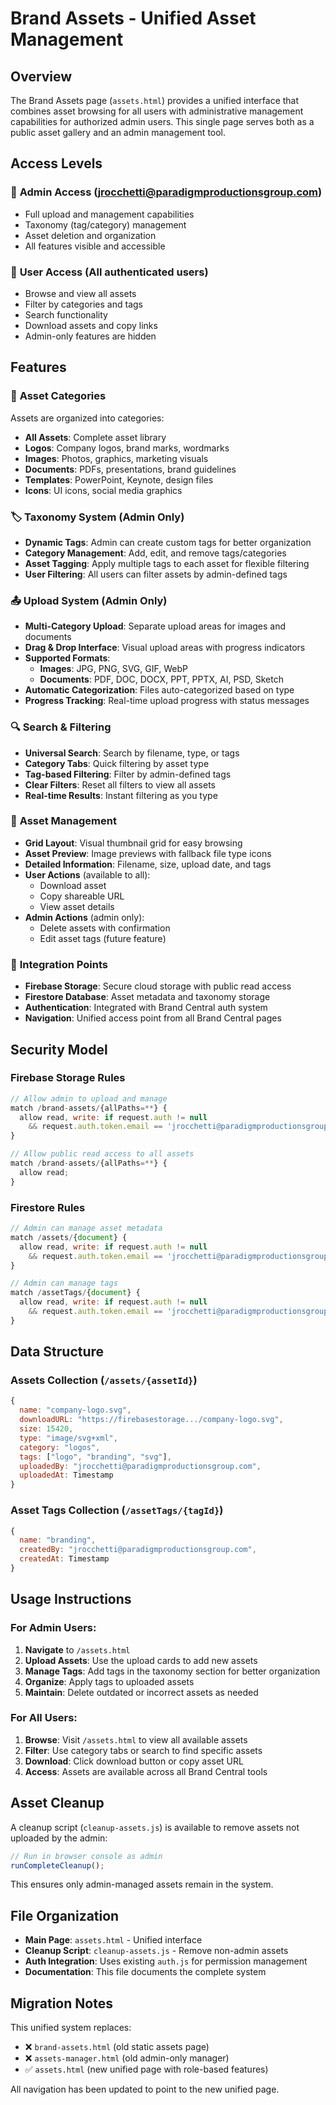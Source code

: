 # Brand Assets - Unified Asset Management

## Overview
The Brand Assets page (`assets.html`) provides a unified interface that combines asset browsing for all users with administrative management capabilities for authorized admin users. This single page serves both as a public asset gallery and an admin management tool.

## Access Levels

### 🔐 **Admin Access** (jrocchetti@paradigmproductionsgroup.com)
- Full upload and management capabilities
- Taxonomy (tag/category) management
- Asset deletion and organization
- All features visible and accessible

### 👥 **User Access** (All authenticated users)
- Browse and view all assets
- Filter by categories and tags
- Search functionality
- Download assets and copy links
- Admin-only features are hidden

## Features

### 📁 **Asset Categories**
Assets are organized into categories:
- **All Assets**: Complete asset library
- **Logos**: Company logos, brand marks, wordmarks
- **Images**: Photos, graphics, marketing visuals
- **Documents**: PDFs, presentations, brand guidelines
- **Templates**: PowerPoint, Keynote, design files
- **Icons**: UI icons, social media graphics

### 🏷️ **Taxonomy System** (Admin Only)
- **Dynamic Tags**: Admin can create custom tags for better organization
- **Category Management**: Add, edit, and remove tags/categories
- **Asset Tagging**: Apply multiple tags to each asset for flexible filtering
- **User Filtering**: All users can filter assets by admin-defined tags

### 📤 **Upload System** (Admin Only)
- **Multi-Category Upload**: Separate upload areas for images and documents
- **Drag & Drop Interface**: Visual upload areas with progress indicators
- **Supported Formats**:
  - **Images**: JPG, PNG, SVG, GIF, WebP
  - **Documents**: PDF, DOC, DOCX, PPT, PPTX, AI, PSD, Sketch
- **Automatic Categorization**: Files auto-categorized based on type
- **Progress Tracking**: Real-time upload progress with status messages

### 🔍 **Search & Filtering**
- **Universal Search**: Search by filename, type, or tags
- **Category Tabs**: Quick filtering by asset type
- **Tag-based Filtering**: Filter by admin-defined tags
- **Clear Filters**: Reset all filters to view all assets
- **Real-time Results**: Instant filtering as you type

### 🎯 **Asset Management**
- **Grid Layout**: Visual thumbnail grid for easy browsing
- **Asset Preview**: Image previews with fallback file type icons
- **Detailed Information**: Filename, size, upload date, and tags
- **User Actions** (available to all):
  - Download asset
  - Copy shareable URL
  - View asset details
- **Admin Actions** (admin only):
  - Delete assets with confirmation
  - Edit asset tags (future feature)

### 🔗 **Integration Points**
- **Firebase Storage**: Secure cloud storage with public read access
- **Firestore Database**: Asset metadata and taxonomy storage
- **Authentication**: Integrated with Brand Central auth system
- **Navigation**: Unified access point from all Brand Central pages

## Security Model

### **Firebase Storage Rules**
```javascript
// Allow admin to upload and manage
match /brand-assets/{allPaths=**} {
  allow read, write: if request.auth != null 
    && request.auth.token.email == 'jrocchetti@paradigmproductionsgroup.com';
}

// Allow public read access to all assets
match /brand-assets/{allPaths=**} {
  allow read;
}
```

### **Firestore Rules**
```javascript
// Admin can manage asset metadata
match /assets/{document} {
  allow read, write: if request.auth != null 
    && request.auth.token.email == 'jrocchetti@paradigmproductionsgroup.com';
}

// Admin can manage tags
match /assetTags/{document} {
  allow read, write: if request.auth != null 
    && request.auth.token.email == 'jrocchetti@paradigmproductionsgroup.com';
}
```

## Data Structure

### **Assets Collection** (`/assets/{assetId}`)
```javascript
{
  name: "company-logo.svg",
  downloadURL: "https://firebasestorage.../company-logo.svg",
  size: 15420,
  type: "image/svg+xml",
  category: "logos",
  tags: ["logo", "branding", "svg"],
  uploadedBy: "jrocchetti@paradigmproductionsgroup.com",
  uploadedAt: Timestamp
}
```

### **Asset Tags Collection** (`/assetTags/{tagId}`)
```javascript
{
  name: "branding",
  createdBy: "jrocchetti@paradigmproductionsgroup.com",
  createdAt: Timestamp
}
```

## Usage Instructions

### For Admin Users:
1. **Navigate** to `/assets.html`
2. **Upload Assets**: Use the upload cards to add new assets
3. **Manage Tags**: Add tags in the taxonomy section for better organization
4. **Organize**: Apply tags to uploaded assets
5. **Maintain**: Delete outdated or incorrect assets as needed

### For All Users:
1. **Browse**: Visit `/assets.html` to view all available assets
2. **Filter**: Use category tabs or search to find specific assets
3. **Download**: Click download button or copy asset URL
4. **Access**: Assets are available across all Brand Central tools

## Asset Cleanup

A cleanup script (`cleanup-assets.js`) is available to remove assets not uploaded by the admin:

```javascript
// Run in browser console as admin
runCompleteCleanup();
```

This ensures only admin-managed assets remain in the system.

## File Organization

- **Main Page**: `assets.html` - Unified interface
- **Cleanup Script**: `cleanup-assets.js` - Remove non-admin assets
- **Auth Integration**: Uses existing `auth.js` for permission management
- **Documentation**: This file documents the complete system

## Migration Notes

This unified system replaces:
- ❌ `brand-assets.html` (old static assets page)
- ❌ `assets-manager.html` (old admin-only manager)
- ✅ `assets.html` (new unified page with role-based features)

All navigation has been updated to point to the new unified page.
